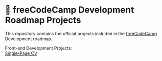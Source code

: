 # 🚀 freeCodeCamp Development Roadmap Projects

This repository contains the official projects included in the [freeCodeCamp](https://www.freecodecamp.org/) Development roadmap.

Front-end Development Projects:  
[Single-Page CV](https://roadmap.sh/projects/single-page-cv)
